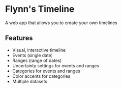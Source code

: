 # Flynn's Timeline

A web app that allows you to create your own timelines

## Features

* Visual, interactive timeline
* Events (single date)
* Ranges (range of dates)
* Uncertainty settings for events and ranges
* Categories for events and ranges
* Color accents for categories
* Multiple datasets
